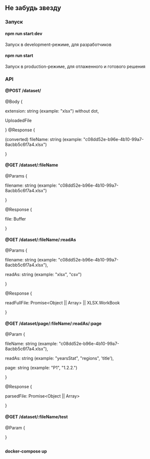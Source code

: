 ## Не забудь звезду

### Запуск

#### npm run start:dev

Запуск в development-режиме, для разработчиков

#### npm run start

Запуск в production-режиме, для отлаженного и готового решения

### API

#### @POST /dataset/

@Body {

extension: string (example: "xlsx") without dot,

UploadedFile

}
@Response {

(converted) fileName: string (example:
"c08dd52e-b96e-4b10-99a7-8acbb5c6f7a4.xlsx")

}

#### @GET /dataset/:fileName

@Params {

filename: string (example: "c08dd52e-b96e-4b10-99a7-8acbb5c6f7a4.xlsx")

}

@Response {

file: Buffer

}

#### @GET /dataset/:fileName/:readAs

@Params {

filename: string (example: "c08dd52e-b96e-4b10-99a7-8acbb5c6f7a4.xlsx"),

readAs: string (example: "xlsx", "csv")

}

@Response {

readFullFile: Promise<Object || Array> || XLSX.WorkBook

}

#### @GET /dataset/page/:fileName/:readAs/:page

@Param {

fileName: string (example: "c08dd52e-b96e-4b10-99a7-8acbb5c6f7a4.xlsx"),

readAs: string (example: "yearsStat", "regions", 'title'),

page: string (example: "Р1", "1.2.2.")

}

@Response {

parsedFile: Promise<Object || Array>

}

#### @GET /dataset/:fileName/test

@Param {

}

##

#### docker-compose up
